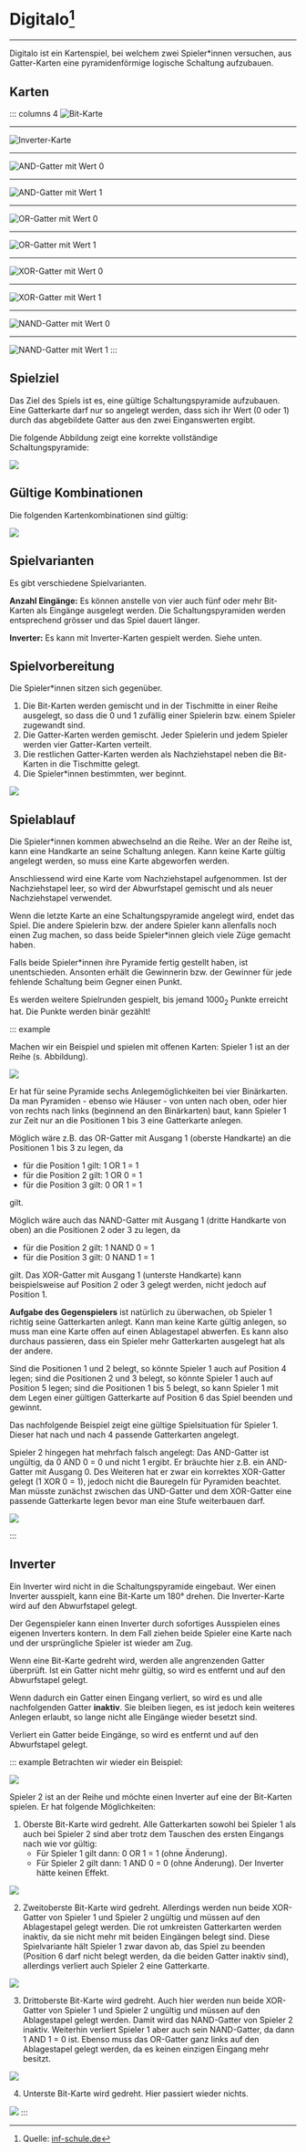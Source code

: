 # Digitalo[^1]
---

Digitalo ist ein Kartenspiel, bei welchem zwei Spieler*innen versuchen, aus Gatter-Karten eine pyramidenförmige logische Schaltung aufzubauen.

## Karten

::: columns 4
![Bit-Karte](./digitalo-bit-0.svg)
***
![Inverter-Karte](./digitalo-inverter.svg)
***
![AND-Gatter mit Wert 0](./digitalo-gate-and-0.svg)
***
![AND-Gatter mit Wert 1](./digitalo-gate-and-1.svg)
***
![OR-Gatter mit Wert 0](./digitalo-gate-or-0.svg)
***
![OR-Gatter mit Wert 1](./digitalo-gate-or-1.svg)
***
![XOR-Gatter mit Wert 0](./digitalo-gate-xor-0.svg)
***
![XOR-Gatter mit Wert 1](./digitalo-gate-xor-1.svg)
***
![NAND-Gatter mit Wert 0](./digitalo-gate-nand-0.svg)
***
![NAND-Gatter mit Wert 1](./digitalo-gate-nand-1.svg)
:::

## Spielziel

Das Ziel des Spiels ist es, eine gültige Schaltungspyramide aufzubauen. Eine Gatterkarte darf nur so angelegt werden, dass sich ihr Wert (0 oder 1) durch das abgebildete Gatter aus den zwei Einganswerten ergibt.

Die folgende Abbildung zeigt eine korrekte vollständige Schaltungspyramide:

![](./korrekte-pyramide.svg)

## Gültige Kombinationen

Die folgenden Kartenkombinationen sind gültig:

![](./digitalo-cheat-sheet.svg)


## Spielvarianten

Es gibt verschiedene Spielvarianten.

**Anzahl Eingänge:** Es können anstelle von vier auch fünf oder mehr Bit-Karten als Eingänge ausgelegt werden. Die Schaltungspyramiden werden entsprechend grösser und das Spiel dauert länger.

**Inverter:** Es kann mit Inverter-Karten gespielt werden. Siehe unten.

## Spielvorbereitung

Die Spieler*innen sitzen sich gegenüber.

1. Die Bit-Karten werden gemischt und in der Tischmitte in einer Reihe ausgelegt, so dass die 0 und 1 zufällig einer Spielerin bzw. einem Spieler zugewandt sind.
2. Die Gatter-Karten werden gemischt. Jeder Spielerin und jedem Spieler werden vier Gatter-Karten verteilt.
3. Die restlichen Gatter-Karten werden als Nachziehstapel neben die Bit-Karten in die Tischmitte gelegt.
4. Die Spieler*innen bestimmten, wer beginnt.

![](./spielvorbereitung.svg)

## Spielablauf

Die Spieler*innen kommen abwechselnd an die Reihe. Wer an der Reihe ist, kann eine Handkarte an seine Schaltung anlegen. Kann keine Karte gültig angelegt werden, so muss eine Karte abgeworfen werden.

Anschliessend wird eine Karte vom Nachziehstapel aufgenommen. Ist der Nachziehstapel leer, so wird der Abwurfstapel gemischt und als neuer Nachziehstapel verwendet.

Wenn die letzte Karte an eine Schaltungspyramide angelegt wird, endet das Spiel. Die andere Spielerin bzw. der andere Spieler kann allenfalls noch einen Zug machen, so dass beide Spieler*innen gleich viele Züge gemacht haben.

Falls beide Spieler*innen ihre Pyramide fertig gestellt haben, ist unentschieden. Ansonten erhält die Gewinnerin bzw. der Gewinner für jede fehlende Schaltung beim Gegner einen Punkt.

Es werden weitere Spielrunden gespielt, bis jemand 1000<sub>2</sub> Punkte erreicht hat. Die Punkte werden binär gezählt!

::: example

Machen wir ein Beispiel und spielen mit offenen Karten: Spieler 1 ist an der Reihe (s. Abbildung).

![](./spielablauf-1.svg)

Er hat für seine Pyramide sechs Anlegemöglichkeiten bei vier Binärkarten. Da man Pyramiden - ebenso wie Häuser - von unten nach oben, oder hier von rechts nach links (beginnend an den Binärkarten) baut, kann Spieler 1 zur Zeit nur an die Positionen 1 bis 3 eine Gatterkarte anlegen.

Möglich wäre z.B. das OR-Gatter mit Ausgang 1 (oberste Handkarte) an die Positionen 1 bis 3 zu legen, da

- für die Position 1 gilt: 1 OR 1 = 1
- für die Position 2 gilt: 1 OR 0 = 1
- für die Position 3 gilt: 0 OR 1 = 1

gilt.

Möglich wäre auch das NAND-Gatter mit Ausgang 1 (dritte Handkarte von oben) an die Positionen 2 oder 3 zu legen, da

- für die Position 2 gilt: 1 NAND 0 = 1
- für die Position 3 gilt: 0 NAND 1 = 1

gilt. Das XOR-Gatter mit Ausgang 1 (unterste Handkarte) kann beispielsweise auf Position 2 oder 3 gelegt werden, nicht jedoch auf Position 1.

**Aufgabe des Gegenspielers** ist natürlich zu überwachen, ob Spieler 1 richtig seine Gatterkarten anlegt. Kann man keine Karte gültig anlegen, so muss man eine Karte offen auf einen Ablagestapel abwerfen. Es kann also durchaus passieren, dass ein Spieler mehr Gatterkarten ausgelegt hat als der andere.

Sind die Positionen 1 und 2 belegt, so könnte Spieler 1 auch auf Position 4 legen; sind die Positionen 2 und 3 belegt, so könnte Spieler 1 auch auf Position 5 legen; sind die Positionen 1 bis 5 belegt, so kann Spieler 1 mit dem Legen einer gültigen Gatterkarte auf Position 6 das Spiel beenden und gewinnt.

Das nachfolgende Beispiel zeigt eine gültige Spielsituation für Spieler 1. Dieser hat nach und nach 4 passende Gatterkarten angelegt.

Spieler 2 hingegen hat mehrfach falsch angelegt: Das AND-Gatter ist ungültig, da 0 AND 0 = 0 und nicht 1 ergibt. Er bräuchte hier z.B. ein AND-Gatter mit Ausgang 0. Des Weiteren hat er zwar ein korrektes XOR-Gatter gelegt (1 XOR 0 = 1), jedoch nicht die Bauregeln für Pyramiden beachtet. Man müsste zunächst zwischen das UND-Gatter und dem XOR-Gatter eine passende Gatterkarte legen bevor man eine Stufe weiterbauen darf.

![](./spielablauf-2.svg)

:::

## Inverter

Ein Inverter wird nicht in die Schaltungspyramide eingebaut. Wer einen Inverter ausspielt, kann eine Bit-Karte um 180° drehen. Die Inverter-Karte wird auf den Abwurfstapel gelegt.

Der Gegenspieler kann einen Inverter durch sofortiges Ausspielen eines eigenen Inverters kontern. In dem Fall ziehen beide Spieler eine Karte nach und der ursprüngliche Spieler ist wieder am Zug.

Wenn eine Bit-Karte gedreht wird, werden alle angrenzenden Gatter überprüft. Ist ein Gatter nicht mehr gültig, so wird es entfernt und auf den Abwurfstapel gelegt.

Wenn dadurch ein Gatter einen Eingang verliert, so wird es und alle nachfolgenden Gatter **inaktiv**. Sie bleiben liegen, es ist jedoch kein weiteres Anlegen erlaubt, so lange nicht alle Eingänge wieder besetzt sind.

Verliert ein Gatter beide Eingänge, so wird es entfernt und auf den Abwurfstapel gelegt.

::: example
Betrachten wir wieder ein Beispiel:

![](./inverter-1.svg)

Spieler 2 ist an der Reihe und möchte einen Inverter auf eine der Bit-Karten spielen. Er hat folgende Möglichkeiten:

1. Oberste Bit-Karte wird gedreht. Alle Gatterkarten sowohl bei Spieler 1 als auch bei Spieler 2 sind aber trotz dem Tauschen des ersten Eingangs nach wie vor gültig:
    - Für Spieler 1 gilt dann: 0 OR 1 = 1 (ohne Änderung).
    - Für Spieler 2 gilt dann: 1 AND 0 = 0 (ohne Änderung). Der Inverter hätte keinen Effekt.

![](./inverter-2.svg)

2. Zweitoberste Bit-Karte wird gedreht. Allerdings werden nun beide XOR-Gatter von Spieler 1 und Spieler 2 ungültig und müssen auf den Ablagestapel gelegt werden. Die rot umkreisten Gatterkarten werden inaktiv, da sie nicht mehr mit beiden Eingängen belegt sind. Diese Spielvariante hält Spieler 1 zwar davon ab, das Spiel zu beenden (Position 6 darf nicht belegt werden, da die beiden Gatter inaktiv sind), allerdings verliert auch Spieler 2 eine Gatterkarte.

![](./inverter-3.svg)

3. Drittoberste Bit-Karte wird gedreht. Auch hier werden nun beide XOR-Gatter von Spieler 1 und Spieler 2 ungültig und müssen auf den Ablagestapel gelegt werden. Damit wird das NAND-Gatter von Spieler 2 inaktiv. Weiterhin verliert Spieler 1 aber auch sein NAND-Gatter, da dann 1 AND 1 = 0 ist. Ebenso muss das OR-Gatter ganz links auf den Ablagestapel gelegt werden, da es keinen einzigen Eingang mehr besitzt.

![](./inverter-4.svg)

4. Unterste Bit-Karte wird gedreht. Hier passiert wieder nichts.

![](./inverter-5.svg)
:::


[^1]: Quelle: [inf-schule.de](https://www.inf-schule.de/rechner/digitaltechnik/gatter/digitalo)
